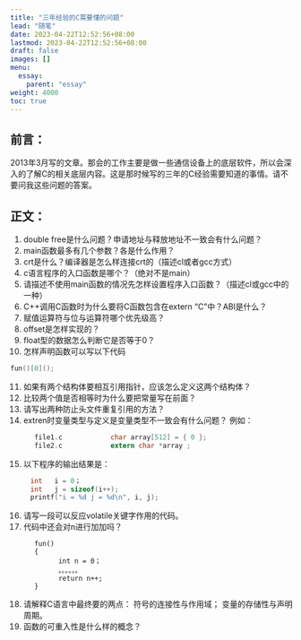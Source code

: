```yaml
---
title: "三年经验的C需要懂的问题"
lead: "随笔"
date: 2023-04-22T12:52:56+08:00
lastmod: 2023-04-22T12:52:56+08:00
draft: false
images: []
menu:
  essay:
    parent: "essay"
weight: 4000
toc: true
---
```


## 前言：
2013年3月写的文章。那会的工作主要是做一些通信设备上的底层软件，所以会深入的了解C的相关底层内容。这是那时候写的三年的C经验需要知道的事情。请不要问我这些问题的答案。

## 正文：
1. double free是什么问题？申请地址与释放地址不一致会有什么问题？
2. main函数最多有几个参数？各是什么作用？
3. crt是什么？编译器是怎么样连接crt的（描述cl或者gcc方式）
4. c语言程序的入口函数是哪个？（绝对不是main）
5. 请描述不使用main函数的情况先怎样设置程序入口函数？（描述cl或gcc中的一种）
6. C++调用C函数时为什么要将C函数包含在extern “C”中？ABI是什么？
7. 赋值运算符与位与运算符哪个优先级高？
8. offset是怎样实现的？
9. float型的数据怎么判断它是否等于0？
10. 怎样声明函数可以写以下代码
  ```C
  fun()[0]();
  ```
11. 如果有两个结构体要相互引用指针，应该怎么定义这两个结构体？
12. 比较两个值是否相等时为什么要把常量写在前面？
13. 请写出两种防止头文件重复引用的方法？
14. extren时变量类型与定义是变量类型不一致会有什么问题？
     例如：
```C
      file1.c            char array[512] = { 0 };
      file2.c            extern char *array ;
```
15. 以下程序的输出结果是：
```C
     int   i = 0；
     int   j = sizeof(i++);
     printf("i = %d j = %d\n", i, j);
```
16. 请写一段可以反应volatile关键字作用的代码。
17. 代码中还会对n进行加加吗？
```
      fun()
      {
            int n = 0；
            。。。。。。
            return n++;
      }
```
18. 请解释C语言中最终要的两点：
     符号的连接性与作用域；
     变量的存储性与声明周期。
19. 函数的可重入性是什么样的概念？

